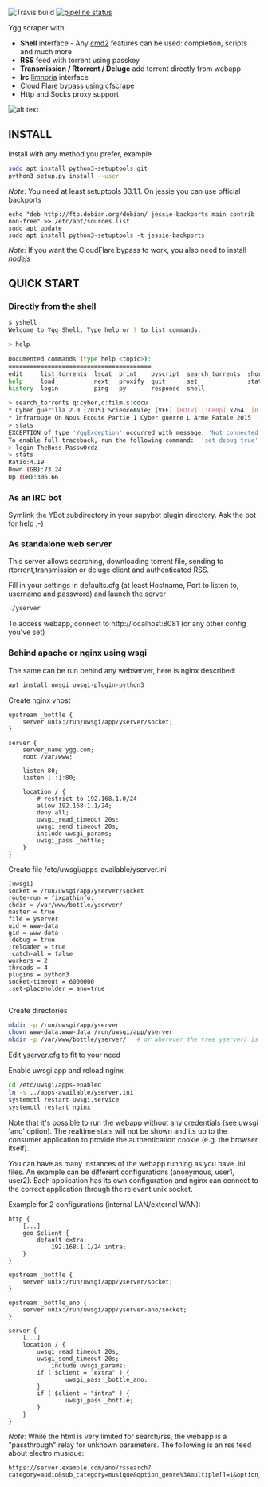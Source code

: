 ![Travis build](https://travis-ci.org/architek/yggscr.svg?branch=master "Travis")
[![pipeline status](https://framagit.org/torrent/yggscr/badges/master/pipeline.svg)](https://framagit.org/torrent/yggscr/commits/master)

Ygg scraper with:
* **Shell** interface - Any [cmd2](https://github.com/python-cmd2/cmd2 "Python cmd2") features can be used: completion, scripts and much more
* **RSS** feed with torrent using passkey
* **Transmission / Rtorrent / Deluge** add torrent directly from webapp
* **Irc** [limnoria](https://github.com/ProgVal/Limnoria "Limnoria") interface
* Cloud Flare bypass using [cfscrape](https://github.com/Anorov/cloudflare-scrape "cfscrape")
* Http and Socks proxy support

![alt text](https://user-images.githubusercontent.com/490053/43690510-8dc22da8-990b-11e8-902a-ba135ed9e449.png "YggScraper")

## INSTALL

Install with any method you prefer, example

```bash
sudo apt install python3-setuptools git
python3 setup.py install --user
```

_Note_: You need at least setuptools 33.1.1. On jessie you can use official backports

```
echo "deb http://ftp.debian.org/debian/ jessie-backports main contrib non-free" >> /etc/apt/sources.list
sudo apt update
sudo apt install python3-setuptools -t jessie-backports
```

_Note_: If you want the CloudFlare bypass to work, you also need to install *nodejs*


## QUICK START

### Directly from the shell

```bash
$ yshell
Welcome to Ygg Shell. Type help or ? to list commands.

> help

Documented commands (type help <topic>):
========================================
edit     list_torrents  lscat  print    pyscript  search_torrents  shortcuts
help     load           next   proxify  quit      set              stats    
history  login          ping   py       response  shell

> search_torrents q:cyber,c:film,s:docu
* Cyber guérilla 2.0 (2015) Science&Vie; [VFF] [HDTV] [1080p] x264  [0.93GB] S:26 L:0 | https://yggtorrent.com/torrent/filmvidéo/documentaire/184378-cyber+guérilla+2+0+2015+sciencevie+vff+hdtv+1080p+x264 | None | None
* Infrarouge On Nous Ecoute Partie 1 Cyber guerre L Arme Fatale 2015  [1.11GB] S:6 L:0 | https://yggtorrent.com/torrent/filmvidéo/documentaire/22526-infrarouge+on+nous+ecoute+partie+1+cyber+guerre+l+arme+fatale+2015 | None | None
> stats
EXCEPTION of type 'YggException' occurred with message: 'Not connected'
To enable full traceback, run the following command:  'set debug true'
> login TheBoss Passw0rdz
> stats
Ratio:4.19
Down (GB):73.24
Up (GB):306.66
```

### As an IRC bot

Symlink the YBot subdirectory in your supybot plugin directory.
Ask the bot for help ;-)

### As standalone web server
This server allows searching, downloading torrent file, sending to rtorrent,transmission or deluge client and authenticated RSS.

Fill in your settings in defaults.cfg (at least Hostname, Port to listen to, username and password) and launch the server

```bash
./yserver

```

To access webapp, connect to http://localhost:8081 (or any other config you've set)

### Behind apache or nginx using wsgi
The same can be run behind any webserver, here is nginx described:

```bash
apt install uwsgi uwsgi-plugin-python3
```

Create nginx vhost
```
upstream _bottle {
    server unix:/run/uwsgi/app/yserver/socket;
}

server {
    server_name ygg.com;
    root /var/www;

    listen 80;
    listen [::]:80;
    
    location / {
        # restrict to 192.168.1.0/24
        allow 192.168.1.1/24;
        deny all;
        uwsgi_read_timeout 20s;
        uwsgi_send_timeout 20s;
        include uwsgi_params;
        uwsgi_pass _bottle;
    }
}
```
Create file /etc/uwsgi/apps-available/yserver.ini

```
[uwsgi]
socket = /run/uwsgi/app/yserver/socket
route-run = fixpathinfo:
chdir = /var/www/bottle/yserver/
master = true
file = yserver
uid = www-data
gid = www-data
;debug = true
;reloader = true
;catch-all = false
workers = 2
threads = 4
plugins = python3
socket-timeout = 6000000
;set-placeholder = ano=true


```

Create directories

```bash
mkdir -p /run/uwsgi/app/yserver
chown www-data:www-data /run/uwsgi/app/yserver
mkdir -p /var/www/bottle/yserver/   # or wherever the tree yserver/ is 
```

Edit yserver.cfg to fit to your need

Enable uwsgi app and reload nginx

```bash
cd /etc/uwsgi/apps-enabled
ln -s ../apps-available/yserver.ini
systemctl restart uwsgi.service
systemctl restart nginx
```
Note that it's possible to run the webapp without any credentials (see uwsgi 'ano' option). The realtime stats will not be shown and its up to the consumer application to provide the authentication cookie (e.g. the browser itself).

You can have as many instances of the webapp running as you have .ini files. An example can be different configurations (anonymous, user1, user2). Each application has its own configuration and nginx can connect to the correct application through the relevant unix socket.

Example for 2 configurations (internal LAN/external WAN):
```
http {
    [...]
	geo $client { 
		default extra;
    		192.168.1.1/24 intra;
  	}
}

upstream _bottle {
    server unix:/run/uwsgi/app/yserver/socket;
}

upstream _bottle_ano {
    server unix:/run/uwsgi/app/yserver-ano/socket;
}

server {
    [...]
	location / {
		uwsgi_read_timeout 20s;
		uwsgi_send_timeout 20s;
        	include uwsgi_params;
		if ( $client = "extra" ) {
        		uwsgi_pass _bottle_ano;
		}
		if ( $client = "intra" ) {
        		uwsgi_pass _bottle;
		}
	}
}
```

_Note_: While the html is very limited for search/rss, the webapp is a "passthrough" relay for unknown parameters. The following is an rss feed about electro musique:

```
https://server.example.com/ano/rssearch?category=audio&sub_category=musique&option_genre%3Amultiple[]=1&option_genre%3Amultiple[]=15&option_genre%3Amultiple[]=33&option_genre%3Amultiple[]=34&option_genre%3Amultiple[]=35&option_genre%3Amultiple[]=119&option_genre%3Amultiple[]=124
```
